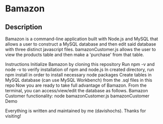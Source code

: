 # Bamazon
## Description
Bamazon is a command-line application built with Node.js and MySQL that allows a user to construct a 
MySQL database and then edit said database with three distinct javascript files. bamazonCustomer.js allows 
the user to view the products table and then make a 'purchase' from that table. 

Instructions
Initialize Bamazon by cloning this repository
Run npm -v and node -v to verify installation of npm and node.js
In created directory, run npm install in order to install necessary node packages
Create tables in MySQL database (can use MySQL Workbench) from the .sql files in this repo
Now you are ready to take full advantage of Bamazon. From the terminal, you can access/view/edit the database as follows.
Bamazon Customer functionality: node bamazonCustomer.js bamazonCustomer Demo

Everything is written and maintained by me (davishochs). Thanks for visiting!
